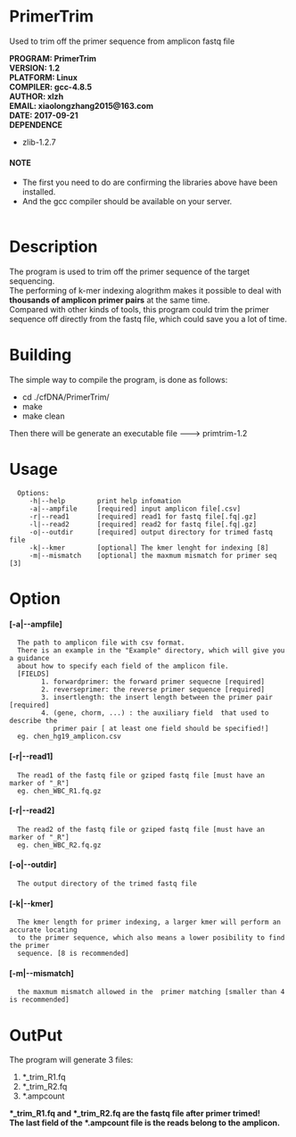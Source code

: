 PrimerTrim
=========================
Used to trim off the primer sequence from amplicon fastq file


__PROGRAM: PrimerTrim__<br>
__VERSION: 1.2__<br>
__PLATFORM: Linux__<br>
__COMPILER: gcc-4.8.5__<br>
__AUTHOR: xlzh__<br>
__EMAIL: xiaolongzhang2015@163.com__<br>
__DATE: 2017-09-21__<br>
__DEPENDENCE__<br>
* zlib-1.2.7<br>
#### NOTE
* The first you need to do are confirming the libraries above have been installed.<br />
* And the gcc compiler should be available on your server.<br /><br />


Description
=========================
The program is used to trim off the primer sequence of the target sequencing. <br>
The performing of k-mer indexing alogrithm makes it possible to deal with __thousands of amplicon primer pairs__ at the same time.<br>
Compared with other kinds of tools, this program could trim the primer sequence off directly from the fastq file, which could save you a lot of time.<br>


Building
=========================

The simple way to compile the program, is done as follows:
* cd ./cfDNA/PrimerTrim/
* make
* make clean

Then there will be generate an executable file ---> primtrim-1.2


Usage
========================
      Options:
         -h|--help        print help infomation
         -a|--ampfile     [required] input amplicon file[.csv]
         -r|--read1       [required] read1 for fastq file[.fq|.gz]
         -l|--read2       [required] read2 for fastq file[.fq|.gz]
         -o|--outdir      [required] output directory for trimed fastq file
         -k|--kmer        [optional] The kmer lenght for indexing [8]
         -m|--mismatch    [optional] the maxmum mismatch for primer seq [3]

Option
========================
#### \[-a|--ampfile]
      The path to amplicon file with csv format.
      There is an example in the "Example" directory, which will give you a guidance
      about how to specify each field of the amplicon file.
      [FIELDS]
            1. forwardprimer: the forward primer sequecne [required]
            2. reverseprimer: the reverse primer sequence [required]
            3. insertlength: the insert length between the primer pair [required]
            4. (gene, chorm, ...) : the auxiliary field  that used to describe the
               primer pair [ at least one field should be specified!]
      eg. chen_hg19_amplicon.csv

#### \[-r|--read1]
      The read1 of the fastq file or gziped fastq file [must have an marker of "_R"]
      eg. chen_WBC_R1.fq.gz

#### \[-r|--read2]
      The read2 of the fastq file or gziped fastq file [must have an marker of "_R"]
      eg. chen_WBC_R2.fq.gz

#### \[-o|--outdir]
      The output directory of the trimed fastq file

#### \[-k|--kmer]
      The kmer length for primer indexing, a larger kmer will perform an accurate locating
      to the primer sequence, which also means a lower posibility to find the primer 
      sequence. [8 is recommended]

#### \[-m|--mismatch]
      the maxmum mismatch allowed in the  primer matching [smaller than 4 is recommended]


OutPut
=========================
The program will generate 3 files:
1. \*_trim_R1.fq
2. \*_trim_R2.fq
3. \*.ampcount

 __\*_trim_R1.fq and \*_trim_R2.fq are the fastq file after primer trimed!__<br>
 __The last field of the \*.ampcount file is the reads belong to the amplicon.__<br>
